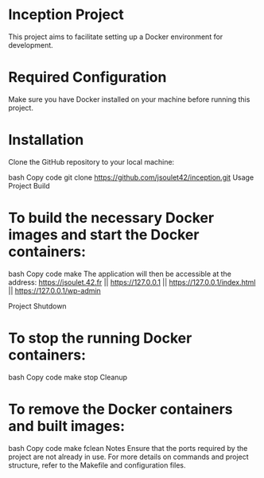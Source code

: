 # Inception Project
This project aims to facilitate setting up a Docker environment for development.

# Required Configuration
Make sure you have Docker installed on your machine before running this project.

# Installation
Clone the GitHub repository to your local machine:

bash
Copy code
git clone https://github.com/jsoulet42/inception.git
Usage
Project Build
# To build the necessary Docker images and start the Docker containers:

bash
Copy code
make
The application will then be accessible at the address: https://jsoulet.42.fr || https://127.0.0.1 || https://127.0.0.1/index.html || https://127.0.0.1/wp-admin

Project Shutdown
# To stop the running Docker containers:

bash
Copy code
make stop
Cleanup
# To remove the Docker containers and built images:

bash
Copy code
make fclean
Notes
Ensure that the ports required by the project are not already in use.
For more details on commands and project structure, refer to the Makefile and configuration files.
